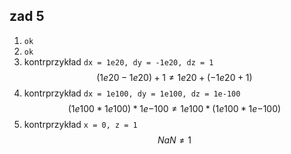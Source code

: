 ## zad 5

1. `ok`
2. `ok`
3. kontrprzykład `dx = 1e20, dy = -1e20, dz = 1`
$$(1e20 -1e20) + 1 \neq 1e20 + (-1e20 + 1)$$
4. kontrprzykład `dx = 1e100, dy = 1e100, dz = 1e-100`
$$(1e100 * 1e100) * 1e{-100} \neq 1e100 * (1e100 * 1e{-100})$$
5. kontrprzykład `x = 0, z = 1`
$$NaN \neq 1$$
